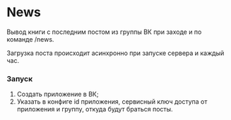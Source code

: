 # News

Вывод книги с последним постом из группы ВК при заходе и по команде /news.

Загрузка поста происходит асинхронно при запуске сервера и каждый час.

### Запуск

1. Создать приложение в ВК;
2. Указать в конфиге id приложения, сервисный ключ доступа от приложения и группу, откуда будут браться посты.